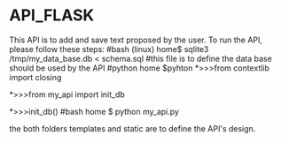 # API_FLASK
This API is to add and save text proposed by the user.
To run the API, please follow these steps:
#bash (linux)
home$ sqlite3 /tmp/my_data_base.db < schema.sql #this file is to define the data base  should be used by the API 
#python
home $pyhton 
*>>>from contextlib import closing

*>>>from my_api import init_db

*>>>init_db()
#bash
home $ python my_api.py

the both folders templates and static are to define the API's design.
